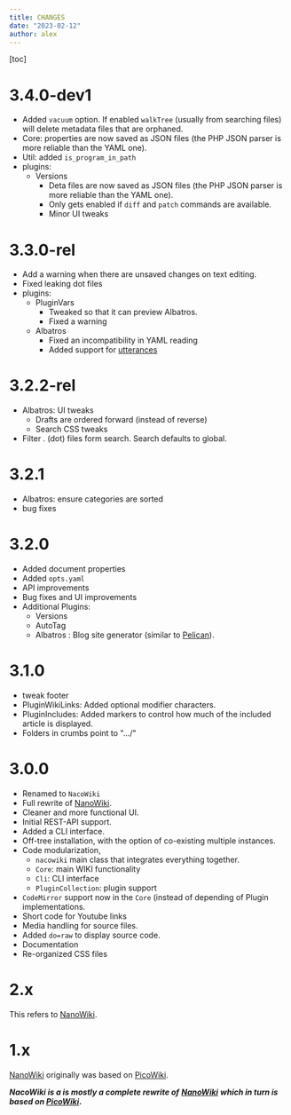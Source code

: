 ```yaml
---
title: CHANGES
date: "2023-02-12"
author: alex
---
```

[toc]

# 3.4.0-dev1

- Added `vacuum` option.  If enabled `walkTree` (usually from searching
  files) will delete metadata files that are orphaned.
- Core: properties are now saved as JSON files (the PHP JSON parser is more reliable than the YAML one).
- Util: added `is_program_in_path`
- plugins:
  - Versions
    - Deta files are now saved as JSON files (the PHP JSON parser is more reliable than the YAML one).
    - Only gets enabled if `diff` and `patch` commands are available.
    - Minor UI tweaks

# 3.3.0-rel

- Add a warning when there are unsaved changes on text editing.
- Fixed leaking dot files
- plugins:
  - PluginVars
	- Tweaked so that it can preview Albatros.
    - Fixed a warning
  - Albatros
    - Fixed an incompatibility in YAML reading
    - Added support for [utterances](https://utteranc.es/)

# 3.2.2-rel

- Albatros: UI tweaks
  - Drafts are ordered forward (instead of reverse)
  - Search CSS tweaks
- Filter . (dot) files form search.  Search defaults to global.

# 3.2.1

- Albatros: ensure categories are sorted
- bug fixes

# 3.2.0

- Added document properties
- Added `opts.yaml`
- API improvements
- Bug fixes and UI improvements
- Additional Plugins:
  - Versions
  - AutoTag
  - Albatros : Blog site generator (similar to [Pelican](https://getpelican.com/)).

# 3.1.0

- tweak footer
- PluginWikiLinks: Added optional modifier characters.
- PluginIncludes: Added markers to control how much of the included
  article is displayed.
- Folders in crumbs point to ".../"

# 3.0.0

- Renamed to `NacoWiki`
- Full rewrite of [NanoWiki](https://github.com/iliu-net/nanowiki).
- Cleaner and more functional UI.
- Initial REST-API support.
- Added a CLI interface.
- Off-tree installation, with the option of co-existing multiple instances.
- Code modularization,
  - `nacowiki` main class that integrates everything together.
  - `Core`: main WIKI functionality
  - `Cli`: CLI interface
  - `PluginCollection`: plugin support
- `CodeMirror` support now in the `Core` (instead of depending of Plugin implementations.
- Short code for Youtube links
- Media handling for source files.
- Added `do=raw` to display source code.
- Documentation
- Re-organized CSS files

# 2.x

This refers to [NanoWiki][nw].

# 1.x

[NanoWiki][nw] originally was based on [PicoWiki][pw].


**_NacoWiki is a is mostly a complete rewrite of_**
**_[NanoWiki][nw]_**
**_which in turn is based on [PicoWiki][pw]_.**

  [nw]: https://github.com/iliu-net/nanowiki
  [pw]: https://github.com/luckyshot/picowiki
